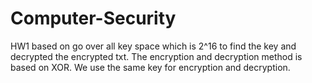 # Computer-Security
HW1 based on go over all key space which is 2^16 to find the key and decrypted the encrypted txt. The encryption and decryption method is based on XOR. We use the same key for encryption and decryption.
